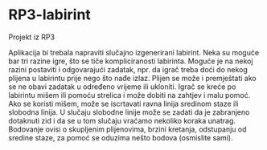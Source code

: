 # RP3-labirint
Projekt iz RP3

Aplikacija bi trebala napraviti slučajno izgenerirani labirint. Neka su moguće bar tri razine igre, što se tiče kompliciranosti labirinta. Moguće je na nekoj razini postaviti i odgovarajući zadatak, npr. da igrač treba doći do nekog plijena u labirintu prije nego što nađe izlaz. Plijen se može i premještati ako se ne obavi zadatak u određeno vrijeme ili ukloniti. Igrač se kreće po labirintu mišem ili pomoću strelica i može dobiti na zahtjev i malu pomoć. Ako se koristi mišem, može se iscrtavati ravna linija sredinom staze ili slobodna linija. U slučaju slobodne linije može se zadati da je zabranjeno dotaknuti zid i da se u tom slučaju vraćamo nekoliko koraka unatrag. Bodovanje ovisi o skupljenim plijenovima, brzini kretanja, odstupanju od sredine staze, za pomoć se oduzima nešto bodova (osmislite sami).
